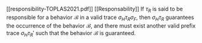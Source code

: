 [[responsibility-TOPLAS2021.pdf]]
[[Responsability]]
If $\tau_R$ is said to be responsible for a behavior $\mathcal B$ in a valid trace $\sigma_H \tau_R \sigma_F$, then $\sigma_H \tau_R$ guarantees the occurrence of the behavior $\mathcal B$, and there must exist another valid prefix trace $\sigma_H \tau_R'$ such that the behavior $\mathcal B$ is guaranteed.